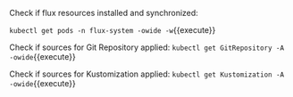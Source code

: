 Check if flux resources installed and synchronized:

`kubectl get pods -n flux-system -owide -w`{{execute}}

Check if sources for Git Repository applied:
`kubectl get GitRepository -A -owide`{{execute}}

Check if sources for Kustomization applied:
`kubectl get Kustomization -A -owide`{{execute}}